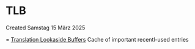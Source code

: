 # TLB
Created Samstag 15 März 2025

= [Translation Lookaside Buffers](../Concepts/CPU/Virtual_Memory.md#optimization)
Cache of important recentl-used entries

